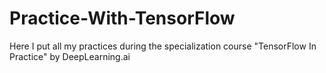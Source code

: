 # Practice-With-TensorFlow
Here I put all my practices during the specialization course "TensorFlow In Practice" by DeepLearning.ai
